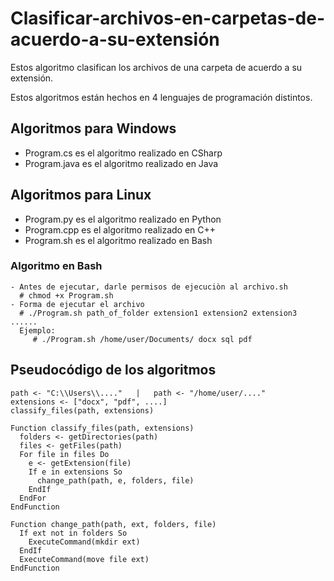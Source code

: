 # Clasificar-archivos-en-carpetas-de-acuerdo-a-su-extensión
Estos algoritmo clasifican los archivos de una carpeta de acuerdo a su extensión.

Estos algoritmos están hechos en 4 lenguajes de programación distintos.

## Algoritmos para Windows
- Program.cs es el algoritmo realizado en CSharp
- Program.java es el algoritmo realizado en Java

## Algoritmos para Linux
- Program.py es el algoritmo realizado en Python
- Program.cpp es el algoritmo realizado en C++
- Program.sh es el algoritmo realizado en Bash

### Algoritmo en Bash
    - Antes de ejecutar, darle permisos de ejecuciòn al archivo.sh
      # chmod +x Program.sh
    - Forma de ejecutar el archivo
      # ./Program.sh path_of_folder extension1 extension2 extension3 ......
      Ejemplo:
         # ./Program.sh /home/user/Documents/ docx sql pdf
         
## Pseudocódigo de los algoritmos
    path <- "C:\\Users\\...."   |   path <- "/home/user/...."
    extensions <- ["docx", "pdf", ....]
    classify_files(path, extensions)

    Function classify_files(path, extensions)
      folders <- getDirectories(path)
      files <- getFiles(path)
      For file in files Do
        e <- getExtension(file)
        If e in extensions So
          change_path(path, e, folders, file)
        EndIf
      EndFor
    EndFunction

    Function change_path(path, ext, folders, file)
      If ext not in folders So
        ExecuteCommand(mkdir ext)
      EndIf
      ExecuteCommand(move file ext)
    EndFunction

